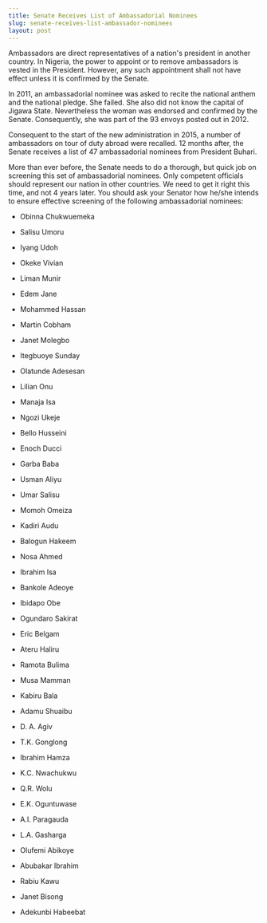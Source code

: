 ```yaml
---
title: Senate Receives List of Ambassadorial Nominees
slug: senate-receives-list-ambassador-nominees
layout: post
---
```


Ambassadors are direct representatives of a nation's president in another country. In Nigeria, the power to appoint or to remove ambassadors is vested in the President. However, any such appointment shall not have effect unless it is confirmed by the Senate.

In 2011, an ambassadorial nominee was asked to recite the national anthem and the national pledge. She failed. She also did not know the capital of Jigawa State. Nevertheless the woman was endorsed and confirmed by the Senate. Consequently, she was part of the 93 envoys posted out in 2012.

Consequent to the start of the new administration in 2015, a number of ambassadors on tour of duty abroad were recalled. 12 months after, the Senate receives a list of 47 ambassadorial nominees from President Buhari.

More than ever before, the Senate needs to do a thorough, but quick job on screening this set of ambassadorial nominees. Only competent officials should represent our nation in other countries. We need to get it right this time, and not 4 years later. You should ask your Senator how he/she intends to ensure effective screening of the following ambassadorial nominees:

- Obinna Chukwuemeka

- Salisu Umoru

- Iyang Udoh

- Okeke Vivian

- Liman Munir

- Edem Jane

- Mohammed Hassan

- Martin Cobham

- Janet Molegbo

- Itegbuoye Sunday

- Olatunde Adesesan

- Lilian Onu

- Manaja Isa

- Ngozi Ukeje

- Bello Husseini

- Enoch Ducci

- Garba Baba

- Usman Aliyu

- Umar Salisu

- Momoh Omeiza

- Kadiri Audu

- Balogun Hakeem

- Nosa Ahmed

- Ibrahim Isa

- Bankole Adeoye

- Ibidapo Obe

- Ogundaro Sakirat

- Eric Belgam

- Ateru Haliru

- Ramota Bulima

- Musa Mamman

- Kabiru Bala

- Adamu Shuaibu

- D. A. Agiv

- T.K. Gonglong

- Ibrahim Hamza

- K.C. Nwachukwu

- Q.R. Wolu

- E.K. Oguntuwase

- A.I. Paragauda

- L.A. Gasharga

- Olufemi Abikoye

- Abubakar Ibrahim

- Rabiu Kawu

- Janet Bisong

- Adekunbi Habeebat
